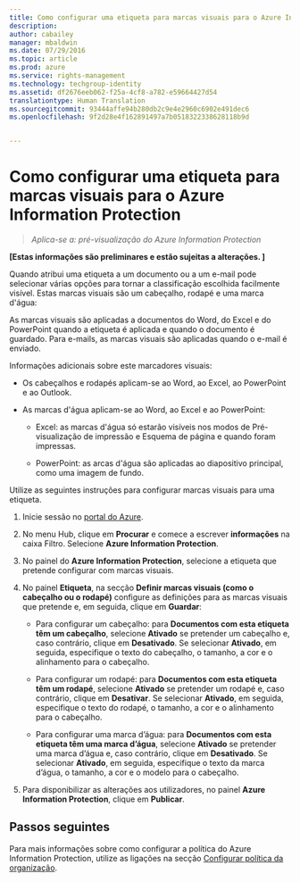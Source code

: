 ```yaml
---
title: Como configurar uma etiqueta para marcas visuais para o Azure Information Protection | Azure Rights Management
description: 
author: cabailey
manager: mbaldwin
ms.date: 07/29/2016
ms.topic: article
ms.prod: azure
ms.service: rights-management
ms.technology: techgroup-identity
ms.assetid: df2676eeb062-f25a-4cf8-a782-e59664427d54
translationtype: Human Translation
ms.sourcegitcommit: 93444affe94b280db2c9e4e2960c6902e491dec6
ms.openlocfilehash: 9f2d28e4f162891497a7b0518322338628118b9d


---
```


# Como configurar uma etiqueta para marcas visuais para o Azure Information Protection

>*Aplica-se a: pré-visualização do Azure Information Protection*

**[Estas informações são preliminares e estão sujeitas a alterações. ]**

Quando atribui uma etiqueta a um documento ou a um e-mail pode selecionar várias opções para tornar a classificação escolhida facilmente visível. Estas marcas visuais são um cabeçalho, rodapé e uma marca d'água:

As marcas visuais são aplicadas a documentos do Word, do Excel e do PowerPoint quando a etiqueta é aplicada e quando o documento é guardado. Para e-mails, as marcas visuais são aplicadas quando o e-mail é enviado.

Informações adicionais sobre este marcadores visuais:

- Os cabeçalhos e rodapés aplicam-se ao Word, ao Excel, ao PowerPoint e ao Outlook.

- As marcas d'água aplicam-se ao Word, ao Excel e ao PowerPoint:

    - Excel: as marcas d'água só estarão visíveis nos modos de Pré-visualização de impressão e Esquema de página e quando foram impressas.

    - PowerPoint: as arcas d'água são aplicadas ao diapositivo principal, como uma imagem de fundo.

Utilize as seguintes instruções para configurar marcas visuais para uma etiqueta.

1. Inicie sessão no [portal do Azure](https://portal.azure.com).
 
2. No menu Hub, clique em **Procurar** e comece a escrever **informações** na caixa Filtro. Selecione **Azure Information Protection**.

3. No painel do **Azure Information Protection**, selecione a etiqueta que pretende configurar com marcas visuais.

4. No painel **Etiqueta**, na secção **Definir marcas visuais (como o cabeçalho ou o rodapé)** configure as definições para as marcas visuais que pretende e, em seguida, clique em **Guardar**:

    - Para configurar um cabeçalho: para **Documentos com esta etiqueta têm um cabeçalho**, selecione **Ativado** se pretender um cabeçalho e, caso contrário, clique em **Desativado**. Se selecionar **Ativado**, em seguida, especifique o texto do cabeçalho, o tamanho, a cor e o alinhamento para o cabeçalho.

    - Para configurar um rodapé: para **Documentos com esta etiqueta têm um rodapé**, selecione **Ativado** se pretender um rodapé e, caso contrário, clique em **Desativar**. Se selecionar **Ativado**, em seguida, especifique o texto do rodapé, o tamanho, a cor e o alinhamento para o cabeçalho.

    - Para configurar uma marca d’água: para **Documentos com esta etiqueta têm uma marca d’água**, selecione **Ativado** se pretender uma marca d’água e, caso contrário, clique em **Desativado**. Se selecionar **Ativado**, em seguida, especifique o texto da marca d’água, o tamanho, a cor e o modelo para o cabeçalho.

5. Para disponibilizar as alterações aos utilizadores, no painel **Azure Information Protection**, clique em **Publicar**.

## Passos seguintes

Para mais informações sobre como configurar a política do Azure Information Protection, utilize as ligações na secção [Configurar política da organização](configure-policy.md#configuring-your-organization-s-policy).  





<!--HONumber=Jul16_HO5-->


